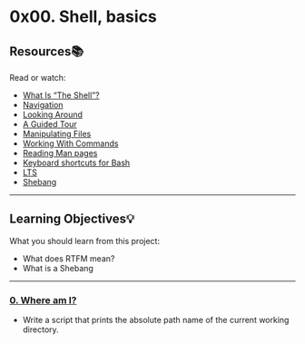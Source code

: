 # 0x00. Shell, basics

## Resources:books:
Read or watch:
* [What Is “The Shell”?](https://intranet.hbtn.io/rltoken/pn2_LGNuA1yFY7zy3CQmig)
* [Navigation](https://intranet.hbtn.io/rltoken/Hh8elGgCpj--6othR7S7GQ)
* [Looking Around](https://intranet.hbtn.io/rltoken/84xsZOempqy5I7ZkueeIsg)
* [A Guided Tour](https://intranet.hbtn.io/rltoken/Jp1c4V3hJiGBuVzYCtnQKw)
* [Manipulating Files](https://intranet.hbtn.io/rltoken/wFwFXKQmSpmxYyvHvCIC-Q)
* [Working With Commands](https://intranet.hbtn.io/rltoken/Aq3NVLBhgnQS6NYtHI8i4w)
* [Reading Man pages](https://intranet.hbtn.io/rltoken/RohkjGiQtMHgPfj0N_k1Bw)
* [Keyboard shortcuts for Bash](https://intranet.hbtn.io/rltoken/0HvJ2B_wSl6Oyshcn-OHrg)
* [LTS](https://wiki.ubuntu.com/LTS)
* [Shebang](https://intranet.hbtn.io/rltoken/ketzZf-802Fb-mSGkyPa4w)

---
## Learning Objectives:bulb:
What you should learn from this project:

* What does RTFM mean?
* What is a Shebang

---

### [0. Where am I?](./0-current_working_directory)
* Write a script that prints the absolute path name of the current working directory.


